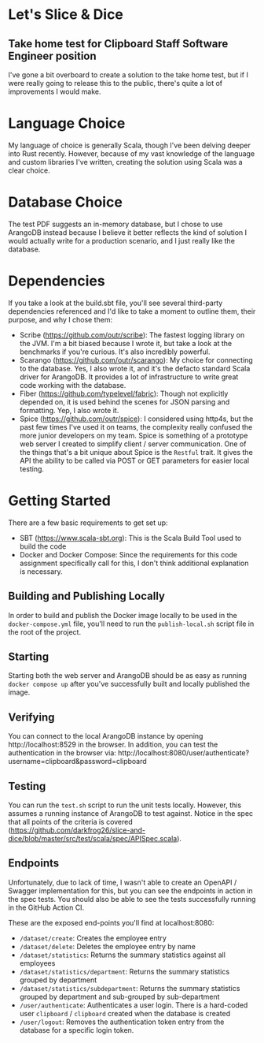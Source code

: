 # Let's Slice & Dice
## Take home test for Clipboard Staff Software Engineer position
I've gone a bit overboard to create a solution to the take home test, but if I were really going to release this to the
public, there's quite a lot of improvements I would make.

# Language Choice
My language of choice is generally Scala, though I've been delving deeper into Rust recently. However, because of my
vast knowledge of the language and custom libraries I've written, creating the solution using Scala was a clear choice.

# Database Choice
The test PDF suggests an in-memory database, but I chose to use ArangoDB instead because I believe it better reflects
the kind of solution I would actually write for a production scenario, and I just really like the database.

# Dependencies
If you take a look at the build.sbt file, you'll see several third-party dependencies referenced and I'd like to take a
moment to outline them, their purpose, and why I chose them:
- Scribe (https://github.com/outr/scribe): The fastest logging library on the JVM. I'm a bit biased because I wrote it,
but take a look at the benchmarks if you're curious. It's also incredibly powerful.
- Scarango (https://github.com/outr/scarango): My choice for connecting to the database. Yes, I also wrote it, and it's
the defacto standard Scala driver for ArangoDB. It provides a lot of infrastructure to write great code working with the
database.
- Fiber (https://github.com/typelevel/fabric): Though not explicitly depended on, it is used behind the scenes for JSON
parsing and formatting. Yep, I also wrote it.
- Spice (https://github.com/outr/spice): I considered using http4s, but the past few times I've used it on teams, the
complexity really confused the more junior developers on my team. Spice is something of a prototype web server I created
to simplify client / server communication. One of the things that's a bit unique about Spice is the `Restful` trait. It
gives the API the ability to be called via POST or GET parameters for easier local testing.

# Getting Started
There are a few basic requirements to get set up:
- SBT (https://www.scala-sbt.org): This is the Scala Build Tool used to build the code
- Docker and Docker Compose: Since the requirements for this code assignment specifically call for this, I don't think
additional explanation is necessary.

## Building and Publishing Locally
In order to build and publish the Docker image locally to be used in the `docker-compose.yml` file, you'll need to run
the `publish-local.sh` script file in the root of the project.

## Starting
Starting both the web server and ArangoDB should be as easy as running `docker compose up` after you've successfully
built and locally published the image.

## Verifying
You can connect to the local ArangoDB instance by opening http://localhost:8529 in the browser. In addition, you can
test the authentication in the browser via: http://localhost:8080/user/authenticate?username=clipboard&password=clipboard

## Testing
You can run the `test.sh` script to run the unit tests locally. However, this assumes a running instance of ArangoDB to
test against. Notice in the spec that all points of the criteria is covered (https://github.com/darkfrog26/slice-and-dice/blob/master/src/test/scala/spec/APISpec.scala).

## Endpoints
Unfortunately, due to lack of time, I wasn't able to create an OpenAPI / Swagger implementation for this, but you can
see the endpoints in action in the spec tests. You should also be able to see the tests successfully running in the
GitHub Action CI.

These are the exposed end-points you'll find at localhost:8080:
- `/dataset/create`: Creates the employee entry
- `/dataset/delete`: Deletes the employee entry by name
- `/dataset/statistics`: Returns the summary statistics against all employees
- `/dataset/statistics/department`: Returns the summary statistics grouped by department
- `/dataset/statistics/subdepartment`: Returns the summary statistics grouped by department and sub-grouped by sub-department
- `/user/authenticate`: Authenticates a user login. There is a hard-coded user `clipboard` / `clipboard` created when the database is created
- `/user/logout`: Removes the authentication token entry from the database for a specific login token.